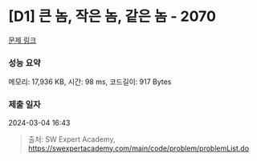 # [D1] 큰 놈, 작은 놈, 같은 놈 - 2070 

[문제 링크](https://swexpertacademy.com/main/code/problem/problemDetail.do?contestProbId=AV5QQ6qqA40DFAUq) 

### 성능 요약

메모리: 17,936 KB, 시간: 98 ms, 코드길이: 917 Bytes

### 제출 일자

2024-03-04 16:43



> 출처: SW Expert Academy, https://swexpertacademy.com/main/code/problem/problemList.do